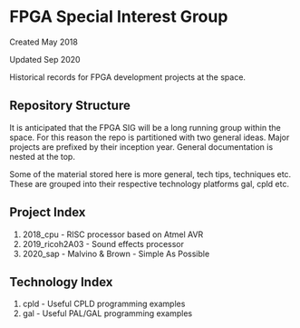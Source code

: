 # FPGA Special Interest Group

Created May 2018

Updated Sep 2020

Historical records for FPGA development projects at the space.

## Repository Structure

It is anticipated that the FPGA SIG will be a long running group within the space. For this reason the repo is partitioned
with two general ideas. Major projects are prefixed by their inception year. General documentation is nested at the top.

Some of the material stored here is more general, tech tips, techniques etc. These are grouped into their respective
technology platforms gal, cpld etc.

## Project Index

1. 2018_cpu       - RISC processor based on Atmel AVR
1. 2019_ricoh2A03 - Sound effects processor
1. 2020_sap       - Malvino & Brown - Simple As Possible

## Technology Index

1. cpld           - Useful CPLD programming examples
1. gal            - Useful PAL/GAL programming examples
